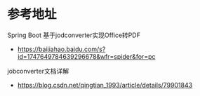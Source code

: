 # 参考地址
Spring Boot 基于jodconverter实现Office转PDF
- https://baijiahao.baidu.com/s?id=1747649784639296678&wfr=spider&for=pc

jobconverter文档详解
- https://blog.csdn.net/qingtian_1993/article/details/79901843
